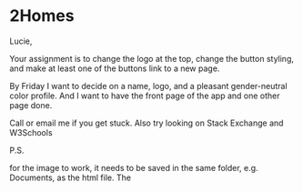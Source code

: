 # 2Homes
Lucie,

Your assignment is to change the logo at the top, change the button styling, and make at least one of the buttons link to a new page.

By Friday I want to decide on a name, logo, and a pleasant gender-neutral color profile. And I want to have the front page of the app and one other page done.

Call or email me if you get stuck. Also try looking on Stack Exchange and W3Schools 

P.S. 

for the image to work, it needs to be saved in the same folder, e.g. Documents, as the html file.
The 
